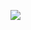 ![](https://github-readme-stats.vercel.app/api/top-langs/?username=zhenyulin&hide=jupyter%20notebook,html,Makefile&theme=default&hide_border=false&include_all_commits=false&count_private=true&layout=compact)
